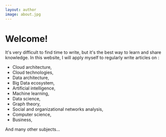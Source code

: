```yaml
---
layout: author
image: about.jpg
---
```


# Welcome!



It's very difficult to find time to write, but it's the best way to learn and share knowledge. In this website, I will apply myself to regularly write articles on :
- Cloud architecture,
- Cloud technologies,
- Data architecture,
- Big Data ecosystem,
- Artificial intelligence,
- Machine learning,
- Data science,
- Graph theory,
- Social and organizational networks analysis,
- Computer science,
- Business,

And many other subjects... 

